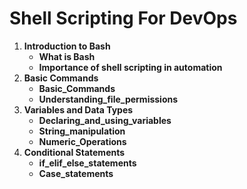 # Shell Scripting For DevOps

1. **Introduction to Bash**
    - **What is Bash**
    - **Importance of shell scripting in automation**
2. **Basic Commands**
    - **Basic_Commands**
    - **Understanding_file_permissions**
3. **Variables and Data Types**
    - **Declaring_and_using_variables**
    - **String_manipulation**
    - **Numeric_Operations**
4. **Conditional Statements**
    - **if_elif_else_statements**
    - **Case_statements**
